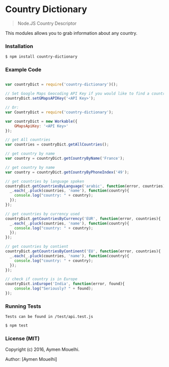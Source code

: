 
# Country Dictionary

> Node.JS Country Descriptor

This modules allows you to grab information about any country.

### Installation

```bash
$ npm install country-dictionary
```

### Example Code

```javascript

var countryDict = require('country-dictionary')();

// Set Google Maps Geocoding API Key if you would like to find a country from an address
countryDict.setGMapsAPIKey('<API Key>');

// Or:
var CountryDict = require('country-dictionary');

var countryDict = new Workable({
    GMapsApiKey: '<API Key>'
});

// get All countries
var countries = countryDict.getAllCountries();

// get country by name
var country = countryDict.getCountryByName('France');

// get country by name
var country = countryDict.getCountryByPhoneIndex('49');

// get countries by language spoken
countryDict.getCountriesByLanguage('arabic', function(error, countries){
  _.each(_.pluck(countries, 'name'), function(country){
    console.log("country: " + country);
  });
});

// get countries by currency used
countryDict.getCountriesByCurrency('EUR', function(error, countries){
  _.each(_.pluck(countries, 'name'), function(country){
    console.log("country: " + country);
  });
});

// get countries by contient
countryDict.getCountriesByContinent('EU', function(error, countries){
  _.each(_.pluck(countries, 'name'), function(country){
    console.log("country: " + country);
  });
});

// check if country is in Europe
countryDict.inEurope('India', function(error, found){
    console.log("Seriously? " + found);
});


```

### Running Tests

	Tests can be found in /test/api.test.js

  ```bash
  $ npm test
  ```


### License (MIT)

Copyright (c) 2016, Aymen Mouelhi.

Author: [Aymen Mouelhi]

